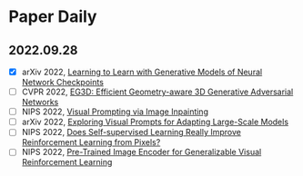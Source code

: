 # Paper Daily

## 2022.09.28
- [x] arXiv 2022, [Learning to Learn with Generative Models of Neural Network Checkpoints](https://www.wpeebles.com/Gpt)
- [ ] CVPR 2022, [EG3D: Efficient Geometry-aware 3D Generative Adversarial Networks](https://nvlabs.github.io/eg3d/)
- [ ] NIPS 2022, [Visual Prompting via Image Inpainting](https://yossigandelsman.github.io/visual_prompt/)
- [ ] arXiv 2022, [Exploring Visual Prompts for Adapting Large-Scale Models](https://hjbahng.github.io/visual_prompting/)
- [ ] NIPS 2022, [Does Self-supervised Learning Really Improve Reinforcement Learning from Pixels?](https://arxiv.org/pdf/2206.05266.pdf)
- [ ] NIPS 2022, [Pre-Trained Image Encoder for Generalizable Visual Reinforcement Learning](https://openreview.net/pdf?id=E-0zNz5J5BM)
